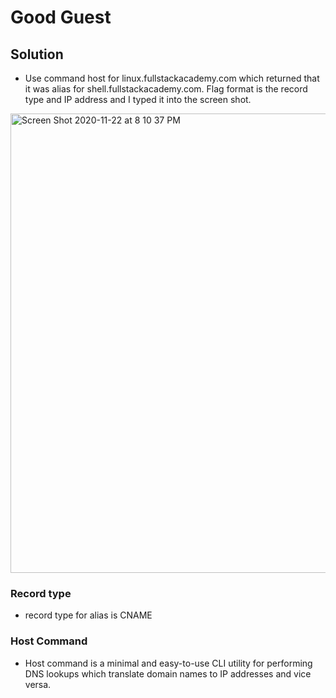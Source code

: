 # Good Guest

## Solution
- Use command host for linux.fullstackacademy.com which returned that it was alias for shell.fullstackacademy.com.  Flag format is the record type and IP address and I typed it into the screen shot.

<img width="735" alt="Screen Shot 2020-11-22 at 8 10 37 PM" src="https://user-images.githubusercontent.com/74154888/99922702-ebd7c080-2cff-11eb-9614-85a57840ff70.png">


### Record type
- record type for alias is CNAME

### Host Command
- Host command is a minimal and easy-to-use CLI utility for performing DNS lookups which translate domain names to IP addresses and vice versa.
